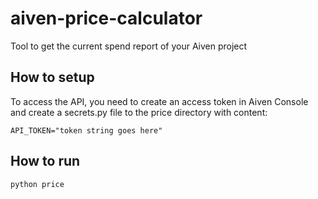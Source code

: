 # aiven-price-calculator
Tool to get the current spend report of your Aiven project

## How to setup
To access the API, you need to create an access token in Aiven Console and create a secrets.py file to the price directory with content:
```
API_TOKEN="token string goes here"
```

## How to run
```python price```
